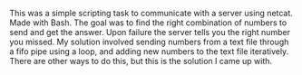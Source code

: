 This was a simple scripting task to communicate with a server using netcat. Made with Bash.
The goal was to find the right combination of numbers to send and get the answer. Upon failure the server tells you the right number you missed.
My solution involved sending numbers from a text file through a fifo pipe using a loop, and adding new numbers to the text file iteratively.
There are other ways to do this, but this is the solution I came up with.
